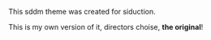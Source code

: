 This sddm theme was created for siduction.

This is my own version of it, directors choise, **the original**! 
